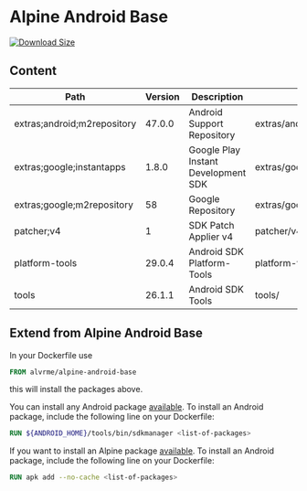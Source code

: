 # Alpine Android Base

[![Download Size](https://images.microbadger.com/badges/image/alvrme/alpine-android-base.svg)](https://microbadger.com/images/alvrme/alpine-android-base)

## Content

| Path                        | Version | Description                         | Location                     |
|-----------------------------|---------|-------------------------------------|------------------------------|
| extras;android;m2repository | 47.0.0  | Android Support Repository          | extras/android/m2repository/ |
| extras;google;instantapps   | 1.8.0   | Google Play Instant Development SDK | extras/google/instantapps/   |
| extras;google;m2repository  | 58      | Google Repository                   | extras/google/m2repository/  |
| patcher;v4                  | 1       | SDK Patch Applier v4                | patcher/v4/                  |
| platform-tools              | 29.0.4  | Android SDK Platform-Tools          | platform-tools/              |
| tools                       | 26.1.1  | Android SDK Tools                   | tools/                       |

## Extend from Alpine Android Base

In your Dockerfile use

```dockerfile
FROM alvrme/alpine-android-base
```

this will install the packages above.

You can install any Android package [available](https://gist.github.com/alvr/8db356880447d2c4bbe948ea92d22c23). To install an Android package, include the following line on your Dockerfile:

```dockerfile
RUN ${ANDROID_HOME}/tools/bin/sdkmanager <list-of-packages>
```

If you want to install an Alpine package [available](https://pkgs.alpinelinux.org/packages?branch=v3.8). To install an Android package, include the following line on your Dockerfile:

```dockerfile
RUN apk add --no-cache <list-of-packages>
```